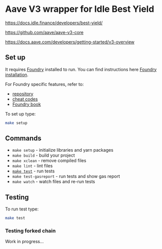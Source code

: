 # Aave V3 wrapper for Idle Best Yield

https://docs.idle.finance/developers/best-yield/

https://github.com/aave/aave-v3-core

https://docs.aave.com/developers/getting-started/v3-overview


## Set up

It requires [Foundry](https://github.com/gakonst/foundry) installed to run. You can find instructions here [Foundry installation](https://github.com/gakonst/foundry#installation).

For Foundry specific features, refer to:

-   [repository](https://github.com/gakonst/foundry)
-   [cheat codes](https://github.com/gakonst/foundry/tree/master/forge#cheat-codes)
-   [Foundry book](https://onbjerg.github.io/foundry-book/index.html)

To set up type:

```bash
make setup
```

## Commands

-   `make setup` - initialize libraries and yarn packages
-   `make build` - build your project
-   `make xclean` - remove compiled files
-   `make lint` - lint files
-   [`make test`](#testing) - run tests
-   `make test-gasreport` - run tests and show gas report
-   `make watch` - watch files and re-run tests

## Testing

To run test type:

```sh
make test
```

### Testing forked chain

Work in progress...

<!-- ### Testing forked chain

You can also fork a chain by providing an RPC url to something like [Alchemy](https://www.alchemy.com/) or [Infura](https://infura.io/).

To enable blockchain forking, you need to copy `.env.example` to `.env` and change `RPC_ON` and `ETH_NODE` to match your environment.

```sh
export RPC_ON=yes
export ETH_NODE=https://eth-mainnet.alchemyapi.io/v2/ALCHEMY_API_KEY
```

After adding the variables to your `.env` you can run `make test` normally

You need to add the RPC url to your GitHub secrets as `ETH_NODE` to enable fork testing in GitHub Actions. Also make sure to uncomment these lines in [`.github/workflows/ci.yml`](.github/workflows/ci.yml).

```yaml
# Enable this if using forking tests
env:
    ETH_NODE: ${{ secrets.ETH_NODE }}
    RPC_ON: yes
``` -->

<!-- ## FAQ -->
